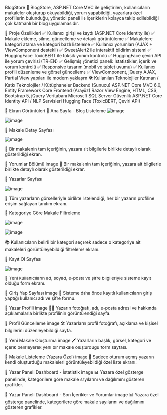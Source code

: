 BlogStore 📝
BlogStore, ASP.NET Core MVC ile geliştirilen, kullanıcıların makaleler oluşturup okuyabildiği, yorum yapabildiği, yazarlara özel profillerin bulunduğu, yönetici paneli ile içeriklerin kolayca takip edilebildiği çok katmanlı bir blog uygulamasıdır.

🚀 Proje Özellikleri
✅ Kullanıcı girişi ve kaydı (ASP.NET Core Identity ile)
✅ Makale ekleme, silme, güncelleme ve detaylı görüntüleme
✅ Makalelere kategori atama ve kategori bazlı listeleme
✅ Kullanıcı yorumları (AJAX + ViewComponent destekli)
✅ SweetAlert2 ile interaktif bildirim sistemi
✅ HuggingFace ToxicBERT ile toksik yorum kontrolü
✅ HuggingFace çeviri API ile yorum çevirisi (TR-EN)
✅ Gelişmiş yönetici paneli: İstatistikler, içerik ve yorum kontrolü
✅ Responsive tasarım (mobil ve tablet uyumu)
✅ Kullanıcı profili düzenleme ve görsel güncelleme
✅ ViewComponent, jQuery AJAX, Partial View yapıları ile modern yaklaşım
🛠️ Kullanılan Teknolojiler
Katman / Katkı	Teknolojiler / Kütüphaneler
Backend (Sunucu)	ASP.NET Core MVC 6.0, Entity Framework Core
Frontend (Arayüz)	Razor View Engine, HTML, CSS, Bootstrap 5, jQuery
Veritabanı	Microsoft SQL Server
Güvenlik	ASP.NET Core Identity
API / NLP Servisleri	Hugging Face (ToxicBERT, Çeviri API)

📸 Ekran Görüntüleri
📌 Ana Sayfa - Blog Listeleme
![image](https://github.com/user-attachments/assets/708d58d5-e0be-4f9b-853d-f779dc822d28)

![image](https://github.com/user-attachments/assets/da757b9a-1dba-467c-b2e5-de9e0cf62250)


📌 Makale Detay Sayfası

![image](https://github.com/user-attachments/assets/9d6e8da5-ecce-42ce-b2b7-3e1db29d0282)


📝 Bir makalenin tam içeriğinin, yazara ait bilgilerle birlikte detaylı olarak gösterildiği ekran.

📌 Yorumlar Bölümü
image 📝 Bir makalenin tam içeriğinin, yazara ait bilgilerle birlikte detaylı olarak gösterildiği ekran.

📌 Yazarlar Sayfası

![image](https://github.com/user-attachments/assets/acee719a-744e-48a3-bf44-a93691b41c9b)

 👤 Tüm yazarların görselleriyle birlikte listelendiği, her bir yazarın profiline erişim sağlayan tanıtım ekranı.

📌 Kategoriye Göre Makale Filtreleme

![image](https://github.com/user-attachments/assets/91825357-70d7-4ee9-a8f5-fa661faffee1)

![image](https://github.com/user-attachments/assets/09ce7452-1cee-40f2-bd02-ebd360a6308a)

 📚 Kullanıcıların belirli bir kategori seçerek sadece o kategoriye ait makaleleri görüntüleyebildiği filtreleme ekranı.

📌 Kayıt Ol Sayfası

![image](https://github.com/user-attachments/assets/d36a15fe-88b6-455e-8087-3ad3b631ed2e)

🧾 Yeni kullanıcıların ad, soyad, e-posta ve şifre bilgileriyle sisteme kayıt olduğu form ekranı.

📌 Giriş Yap Sayfası
image 🔐 Sisteme daha önce kayıtlı kullanıcıların giriş yaptığı kullanıcı adı ve şifre formu.

📌 Yazar Profili
image 👨‍💼 Yazarın fotoğrafı, adı, e-posta adresi ve hakkında açıklamalarla birlikte profilinin görüntülendiği sayfa.

📌 Profil Güncelleme
image 🛠️ Yazarların profil fotoğrafı, açıklama ve kişisel bilgilerini düzenleyebildiği sayfa.

📌 Yeni Makale Oluşturma
image 🖊️ Yazarların başlık, görsel, kategori ve içerik belirleyerek yeni bir makale oluşturduğu form sayfası.

📌 Makale Listeleme (Yazara Özel)
image 📑 Sadece oturum açmış yazarın kendi oluşturduğu makaleleri görüntüleyebildiği özel liste ekranı.

📌 Yazar Paneli Dashboard - İstatistik
image 📊 Yazara özel gösterge panelinde, kategorilere göre makale sayılarını ve dağılımını gösteren grafikler.

📌 Yazar Paneli Dashboard - Son İçerikler ve Yorumlar
image 📊 Yazara özel gösterge panelinde, kategorilere göre makale sayılarını ve dağılımını gösteren grafikler.
